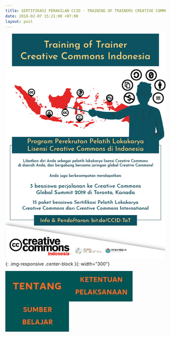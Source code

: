 ```yaml
---
title: SERTIFIKASI PERAKILAN CCID - TRAINING OF TRAINERS CREATIVE COMMONS INDONESIA
date: 2018-02-07 15:21:00 +07:00
layout: post
---
```


![ToT-17012018-01.jpg](/uploads/ToT-17012018-01.jpg){: .img-responsive .center-block }{: width="300"}

<img style="float: left;" src="/uploads/Tentang%202.jpg" class="img-responsive" width="200"><img style="float: left;" src="/uploads/Ketentuan%20Pelaksanaan.jpg" class="img-responsive" width="200"><img style="float: left;" src="/uploads/Sumber%20Belajar.jpg" class="img-responsive" width="200">

